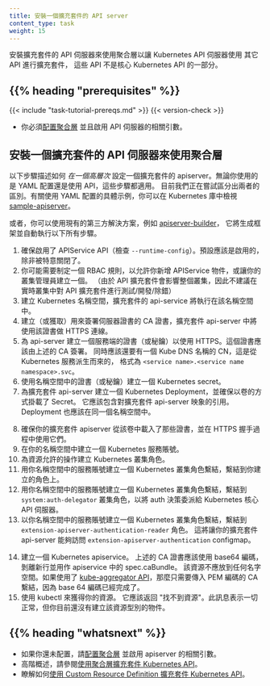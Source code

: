 ```yaml
---
title: 安裝一個擴充套件的 API server
content_type: task
weight: 15
---
```


<!--
title: Setup an extension API server
reviewers:
- lavalamp
- cheftako
- chenopis
content_type: task
weight: 15
-->

<!-- overview -->

<!--
Setting up an extension API server to work the aggregation layer allows the Kubernetes apiserver to be extended with additional APIs, which are not part of the core Kubernetes APIs.
-->
安裝擴充套件的 API 伺服器來使用聚合層以讓 Kubernetes API 伺服器使用
其它 API 進行擴充套件，
這些 API 不是核心 Kubernetes API 的一部分。

## {{% heading "prerequisites" %}}

{{< include "task-tutorial-prereqs.md" >}} {{< version-check >}}

<!--
* You must [configure the aggregation layer](/docs/tasks/access-kubernetes-api/configure-aggregation-layer/) and enable the apiserver flags.
-->
* 你必須[配置聚合層](/zh-cn/docs/tasks/extend-kubernetes/configure-aggregation-layer/)
  並且啟用 API 伺服器的相關引數。

<!-- steps -->

<!--
## Setup an extension api-server to work with the aggregation layer

The following steps describe how to set up an extension-apiserver *at a high level*. These steps apply regardless if you're using YAML configs or using APIs. An attempt is made to specifically identify any differences between the two. For a concrete example of how they can be implemented using YAML configs, you can look at the [sample-apiserver](https://github.com/kubernetes/sample-apiserver/blob/master/README.md) in the Kubernetes repo.

Alternatively, you can use an existing 3rd party solution, such as [apiserver-builder](https://github.com/Kubernetes-incubator/apiserver-builder/blob/master/README.md), which should generate a skeleton and automate all of the following steps for you.
-->
## 安裝一個擴充套件的 API 伺服器來使用聚合層

以下步驟描述如何 *在一個高層次* 設定一個擴充套件的 apiserver。無論你使用的是 YAML 配置還是使用 API，這些步驟都適用。
目前我們正在嘗試區分出兩者的區別。有關使用 YAML 配置的具體示例，你可以在 Kubernetes 庫中檢視
[sample-apiserver](https://github.com/kubernetes/sample-apiserver/blob/master/README.md)。

或者，你可以使用現有的第三方解決方案，例如
[apiserver-builder](https://github.com/Kubernetes-incubator/apiserver-builder/blob/master/README.md)，
它將生成框架並自動執行以下所有步驟。

<!--
1. Make sure the APIService API is enabled (check `-runtime-config`). It should be on by default, unless it's been deliberately turned off in your cluster.
1. You may need to make an RBAC rule allowing you to add APIService objects, or get your cluster administrator to make one. (Since API extensions affect the entire cluster, it is not recommended to do testing/development/debug of an API extension in a live cluster.)
1. Create the Kubernetes namespace you want to run your extension api-service in.
1. Create/get a CA cert to be used to sign the server cert the extension api-server uses for HTTPS.
1. Create a server cert/key for the api-server to use for HTTPS. This cert should be signed by the above CA. It should also have a CN of the Kube DNS name. This is derived from the Kubernetes service and be of the form `<service name>.<service name namespace>.svc`
1. Create a Kubernetes secret with the server cert/key in your namespace.
1. Create a Kubernetes deployment for the extension api-server and make sure you are loading the secret as a volume. It should contain a reference to a working image of your extension api-server. The deployment should also be in your namespace.
-->
1. 確保啟用了 APIService API（檢查 `--runtime-config`）。預設應該是啟用的，除非被特意關閉了。
2. 你可能需要制定一個 RBAC 規則，以允許你新增 APIService 物件，或讓你的叢集管理員建立一個。
  （由於 API 擴充套件會影響整個叢集，因此不建議在實時叢集中對 API 擴充套件進行測試/開發/除錯）
3. 建立 Kubernetes 名稱空間，擴充套件的 api-service 將執行在該名稱空間中。
4. 建立（或獲取）用來簽署伺服器證書的 CA 證書，擴充套件 api-server 中將使用該證書做 HTTPS 連線。
5. 為 api-server 建立一個服務端的證書（或秘鑰）以使用 HTTPS。這個證書應該由上述的 CA 簽署。
   同時應該還要有一個 Kube DNS 名稱的 CN，這是從 Kubernetes 服務派生而來的，
   格式為 `<service name>.<service name namespace>.svc`。
6. 使用名稱空間中的證書（或秘鑰）建立一個 Kubernetes secret。
7. 為擴充套件 api-server 建立一個 Kubernetes Deployment，並確保以卷的方式掛載了 Secret。
   它應該包含對擴充套件 api-server 映象的引用。Deployment 也應該在同一個名稱空間中。

<!--
1. Make sure that your extension-apiserver loads those certs from that volume and that they are used in the HTTPS handshake.
1. Create a Kubernetes service account in your namespace.
1. Create a Kubernetes cluster role for the operations you want to allow on your resources.
1. Create a Kubernetes cluster role binding from the service account in your namespace to the cluster role you created.
1. Create a Kubernetes cluster role binding from the service account in your namespace to the `system:auth-delegator` cluster role to delegate auth decisions to the Kubernetes core API server.
1. Create a Kubernetes role binding from the service account in your namespace to the `extension-apiserver-authentication-reader` role. This allows your extension api-server to access the `extension-apiserver-authentication` configmap.
-->
8.  確保你的擴充套件 apiserver 從該卷中載入了那些證書，並在 HTTPS 握手過程中使用它們。
9.  在你的名稱空間中建立一個 Kubernetes 服務賬號。
10. 為資源允許的操作建立 Kubernetes 叢集角色。
11. 用你名稱空間中的服務賬號建立一個 Kubernetes 叢集角色繫結，繫結到你建立的角色上。
12. 用你名稱空間中的服務賬號建立一個 Kubernetes 叢集角色繫結，繫結到 `system:auth-delegator`
    叢集角色，以將 auth 決策委派給 Kubernetes 核心 API 伺服器。
13. 以你名稱空間中的服務賬號建立一個 Kubernetes 叢集角色繫結，繫結到
    `extension-apiserver-authentication-reader` 角色。
    這將讓你的擴充套件 api-server 能夠訪問 `extension-apiserver-authentication` configmap。

<!--
1. Create a Kubernetes apiservice. The CA cert above should be base64 encoded, stripped of new lines and used as the spec.caBundle in the apiservice. This should not be namespaced. If using the [kube-aggregator API](https://github.com/kubernetes/kube-aggregator/), only pass in the PEM encoded CA bundle because the base 64 encoding is done for you.
1. Use kubectl to get your resource. When run, kubectl should return "No resources found.". This message indicates that everything worked but you currently have no objects of that resource type created.
-->
14. 建立一個 Kubernetes apiservice。
    上述的 CA 證書應該使用 base64 編碼，剝離新行並用作 apiservice 中的 spec.caBundle。
    該資源不應放到任何名字空間。如果使用了
    [kube-aggregator API](https://github.com/kubernetes/kube-aggregator/)，那麼只需要傳入
    PEM 編碼的 CA 繫結，因為 base 64 編碼已經完成了。
15. 使用 kubectl 來獲得你的資源。
    它應該返回 "找不到資源"。此訊息表示一切正常，但你目前還沒有建立該資源型別的物件。

## {{% heading "whatsnext" %}}

<!--
* If you haven't already, [configure the aggregation layer](/docs/tasks/access-kubernetes-api/configure-aggregation-layer/) and enable the apiserver flags.
* For a high level overview, see [Extending the Kubernetes API with the aggregation layer](/docs/concepts/api-extension/apiserver-aggregation).
* Learn how to [Extend the Kubernetes API Using Custom Resource Definitions](/docs/tasks/access-kubernetes-api/extend-api-custom-resource-definitions/).
-->
* 如果你還未配置，請[配置聚合層](/zh-cn/docs/tasks/extend-kubernetes/configure-aggregation-layer/)
  並啟用 apiserver 的相關引數。
* 高階概述，請參閱[使用聚合層擴充套件 Kubernetes API](/zh-cn/docs/concepts/extend-kubernetes/api-extension/apiserver-aggregation)。
* 瞭解如何[使用 Custom Resource Definition 擴充套件 Kubernetes API](/zh-cn/docs/tasks/extend-kubernetes/custom-resources/custom-resource-definitions/)。
